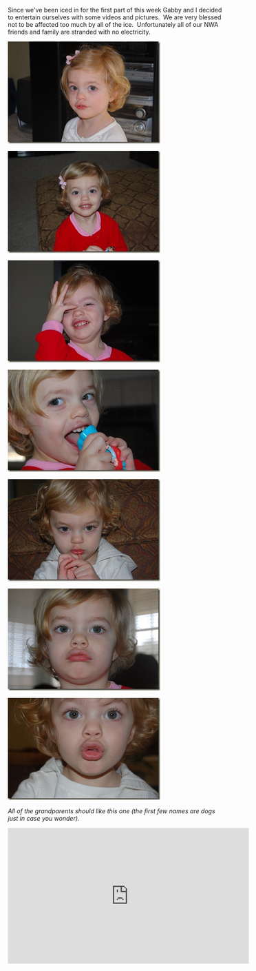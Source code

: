 <p>Since we've been iced in for the first part of this week Gabby and I decided to entertain ourselves with some videos and pictures.&nbsp; We are very blessed not to be affected too much by all of the ice.&nbsp; Unfortunately all of our NWA friends and family are stranded with no electricity.&nbsp; </p> <p><a href="/assets/images/2009-01-28-DSC_0004.jpg"><img style="border-right: 0px; border-top: 0px; border-left: 0px; border-bottom: 0px" height="237" alt="DSC_0004" src="/assets/images/2009-01-28-DSC_0004_thumb.jpg" width="354" border="0"></a> </p> <p><a href="/assets/images/2009-01-28-DSC_0019.jpg"><img style="border-right: 0px; border-top: 0px; border-left: 0px; border-bottom: 0px" height="237" alt="DSC_0019" src="/assets/images/2009-01-28-DSC_0019_thumb.jpg" width="354" border="0"></a></p> <p><a href="/assets/images/2009-01-28-DSC_0021.jpg"><img style="border-right: 0px; border-top: 0px; border-left: 0px; border-bottom: 0px" height="237" alt="DSC_0021" src="/assets/images/2009-01-28-DSC_0021_thumb.jpg" width="354" border="0"></a>&nbsp; </p> <p><a href="/assets/images/2009-01-28-DSC_0024.jpg"><img style="border-right: 0px; border-top: 0px; border-left: 0px; border-bottom: 0px" height="237" alt="DSC_0024" src="/assets/images/2009-01-28-DSC_0024_thumb.jpg" width="354" border="0"></a> </p> <p><a href="/assets/images/2009-01-28-DSC_0048.jpg"><img style="border-right: 0px; border-top: 0px; border-left: 0px; border-bottom: 0px" height="237" alt="DSC_0048" src="/assets/images/2009-01-28-DSC_0048_thumb.jpg" width="354" border="0"></a> </p> <p><a href="/assets/images/2009-01-28-DSC_0065.jpg"><a href="/assets/images/2009-01-28-DSC_0026.jpg"><img style="border-right: 0px; border-top: 0px; border-left: 0px; border-bottom: 0px" height="237" alt="DSC_0026" src="/assets/images/2009-01-28-DSC_0026_thumb.jpg" width="354" border="0"></a></a></p> <p><img style="border-right: 0px; border-top: 0px; border-left: 0px; border-bottom: 0px" height="237" alt="DSC_0065" src="/assets/images/2009-01-28-DSC_0065_thumb.jpg" width="354" border="0"> </p> <p><em>All of the grandparents should like this one (the first few names are dogs just in case you wonder).</em><br> <div class="wlWriterSmartContent" id="scid:5737277B-5D6D-4f48-ABFC-DD9C333F4C5D:07ba3344-c6dc-42b2-b4ca-2bf3ecf2cfd5" style="padding-right: 0px; display: inline; padding-left: 0px; padding-bottom: 0px; margin: 0px; padding-top: 0px"><div><iframe width="560" height="315" src="https://www.youtube.com/embed/9lbiEMEVTBg" frameborder="0" allowfullscreen></iframe></div></div></p>